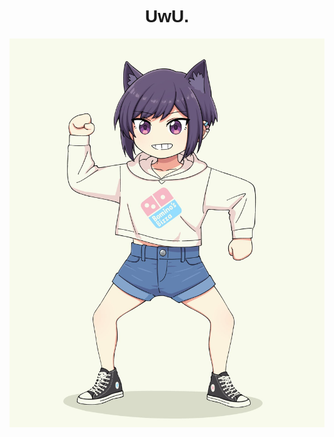 <h1 align="center" style="font-family: Helvetica">UwU.</h1>

<p align="center">
  <a href="https://twitter.com/paxiti/status/1304781804163837952">
    <img width="800" src="images/46fae87a978631d56849e8deb8b7efb6.jpg" alt="Art by Paxiti">
  </a>
</p>

<!-- Stuck in a back alley being bitten by snakes and getting tetanus from rusty nails. -->
